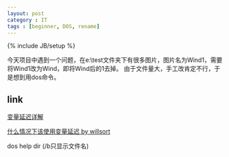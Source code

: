 ```yaml
---
layout: post
category : IT
tags : [beginner, DOS, rename]
---
```

{% include JB/setup %}

今天项目中遇到一个问题，在e:\test文件夹下有很多图片，图片名为Wind1，需要将Wind1改为Wind，即将Wind后的1去掉。
由于文件量大，手工改肯定不行，于是想到用dos命令。


## link

[变量延迟详解](http://www.cn-dos.net/forum/viewthread.php?tid=28273)

[什么情况下该使用变量延迟 by willsort](http://www.cn-dos.net/forum/viewthread.php?tid=20733)

dos help dir (/b只显示文件名) 
